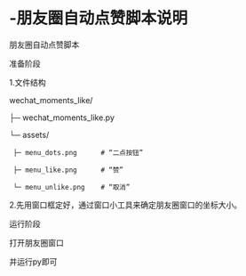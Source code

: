 # -朋友圈自动点赞脚本说明
朋友圈自动点赞脚本

准备阶段

1.文件结构

wechat_moments_like/

 ├─ wechat_moments_like.py
 
 └─ assets/
 
     ├─ menu_dots.png      # “二点按钮”
     
     ├─ menu_like.png      # “赞”
     
     └─ menu_unlike.png    # “取消”
     

2.先用窗口框定好，通过窗口小工具来确定朋友圈窗口的坐标大小。

运行阶段

打开朋友圈窗口

并运行py即可

